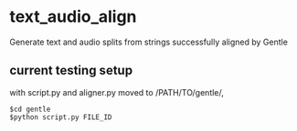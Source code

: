 # text_audio_align
Generate text and audio splits from strings successfully aligned by Gentle 

## current testing setup

with script.py and aligner.py moved to /PATH/TO/gentle/,
```
$cd gentle
$python script.py FILE_ID
```
